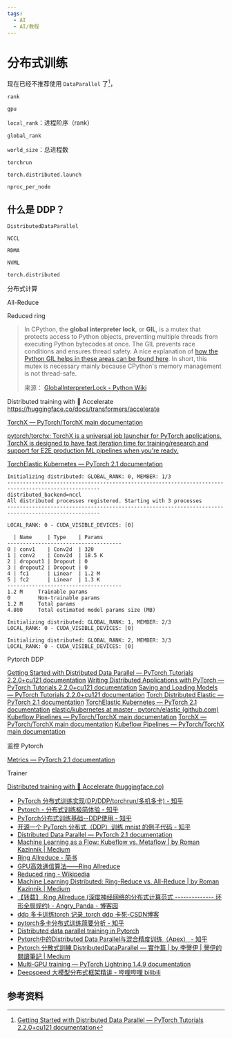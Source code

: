 ```yaml
---
tags:
  - AI
  - AI/教程
---
```


# 分布式训练

现在已经不推荐使用 `DataParallel` 了[^1]，

`rank`

`gpu`

`local_rank`：进程阶序（rank）

`global_rank`

`world_size`：总进程数

`torchrun`

`torch.distributed.launch`

`nproc_per_node`
## 什么是 DDP？

`DistributedDataParallel`

`NCCL`

`RDMA`

`NVML`

`torch.distributed`

分布式计算

All-Reduce

Reduced ring

> In CPython, the **global interpreter lock**, or **GIL**, is a mutex that protects access to Python objects, preventing multiple threads from executing Python bytecodes at once. The GIL prevents race conditions and ensures thread safety. A nice explanation of [how the Python GIL helps in these areas can be found here](https://python.land/python-concurrency/the-python-gil). In short, this mutex is necessary mainly because CPython's memory management is not thread-safe.
>
> 来源： [GlobalInterpreterLock - Python Wiki](https://wiki.python.org/moin/GlobalInterpreterLock)

Distributed training with 🤗 Accelerate
https://huggingface.co/docs/transformers/accelerate

[TorchX — PyTorch/TorchX main documentation](https://pytorch.org/torchx/latest/)

[pytorch/torchx: TorchX is a universal job launcher for PyTorch applications. TorchX is designed to have fast iteration time for training/research and support for E2E production ML pipelines when you're ready.](https://github.com/pytorch/torchx)

[TorchElastic Kubernetes — PyTorch 2.1 documentation](https://pytorch.org/docs/stable/elastic/kubernetes.html)

```shell
Initializing distributed: GLOBAL_RANK: 0, MEMBER: 1/3
----------------------------------------------------------------------------------------------------
distributed_backend=nccl
All distributed processes registered. Starting with 3 processes
----------------------------------------------------------------------------------------------------

LOCAL_RANK: 0 - CUDA_VISIBLE_DEVICES: [0]

  | Name     | Type    | Params
-------------------------------------
0 | conv1    | Conv2d  | 320
1 | conv2    | Conv2d  | 18.5 K
2 | dropout1 | Dropout | 0
3 | dropout2 | Dropout | 0
4 | fc1      | Linear  | 1.2 M
5 | fc2      | Linear  | 1.3 K
-------------------------------------
1.2 M     Trainable params
0         Non-trainable params
1.2 M     Total params
4.800     Total estimated model params size (MB)
```

```shell
Initializing distributed: GLOBAL_RANK: 1, MEMBER: 2/3
LOCAL_RANK: 0 - CUDA_VISIBLE_DEVICES: [0]
```

```shell
Initializing distributed: GLOBAL_RANK: 2, MEMBER: 3/3
LOCAL_RANK: 0 - CUDA_VISIBLE_DEVICES: [0]
```

Pytorch DDP

[Getting Started with Distributed Data Parallel — PyTorch Tutorials 2.2.0+cu121 documentation](https://pytorch.org/tutorials/intermediate/ddp_tutorial.html)
[Writing Distributed Applications with PyTorch — PyTorch Tutorials 2.2.0+cu121 documentation](https://pytorch.org/tutorials/intermediate/dist_tuto.html)
[Saving and Loading Models — PyTorch Tutorials 2.2.0+cu121 documentation](https://pytorch.org/tutorials/beginner/saving_loading_models.html)
[Torch Distributed Elastic — PyTorch 2.1 documentation](https://pytorch.org/docs/stable/distributed.elastic.html)
[TorchElastic Kubernetes — PyTorch 2.1 documentation](https://pytorch.org/docs/stable/elastic/kubernetes.html)
[elastic/kubernetes at master · pytorch/elastic (github.com)](https://github.com/pytorch/elastic/tree/master/kubernetes)
[Kubeflow Pipelines — PyTorch/TorchX main documentation](https://pytorch.org/torchx/latest/pipelines/kfp.html)
[TorchX — PyTorch/TorchX main documentation](https://pytorch.org/torchx/latest/)
[Kubeflow Pipelines — PyTorch/TorchX main documentation](https://pytorch.org/torchx/latest/pipelines/kfp.html)

监控 Pytorch

[Metrics — PyTorch 2.1 documentation](https://pytorch.org/docs/stable/elastic/metrics.html)

Trainer

[Distributed training with 🤗 Accelerate (huggingface.co)](https://huggingface.co/docs/transformers/accelerate)

- [PyTorch 分布式训练实现(DP/DDP/torchrun/多机多卡) - 知乎](https://zhuanlan.zhihu.com/p/489011749)
- [Pytorch - 分布式训练极简体验 - 知乎](https://zhuanlan.zhihu.com/p/477073906)
- [PyTorch分布式训练基础--DDP使用 - 知乎](https://zhuanlan.zhihu.com/p/358974461)
- [开源一个 PyTorch 分布式（DDP）训练 mnist 的例子代码 - 知乎](https://zhuanlan.zhihu.com/p/463842164)
- [Distributed Data Parallel — PyTorch 2.1 documentation](https://pytorch.org/docs/stable/notes/ddp.html)
- [Machine Learning as a Flow: Kubeflow vs. Metaflow | by Roman Kazinnik | Medium](https://roman-kazinnik.medium.com/machine-learning-as-a-flow-kubeflow-vs-metaflow-75f65bd251ec)
- [Ring Allreduce - 简书](https://www.jianshu.com/p/8c0e7edbefb9)
- [GPU高效通信算法——Ring Allreduce](https://picture.iczhiku.com/weixin/message1570798743118.html)
- [Reduced ring - Wikipedia](https://en.wikipedia.org/wiki/Reduced_ring)
- [Machine Learning Distributed: Ring-Reduce vs. All-Reduce | by Roman Kazinnik | Medium](https://roman-kazinnik.medium.com/machine-learning-distributed-ring-reduce-vs-all-reduce-cb8e97ade42e)
- [【转载】 Ring Allreduce (深度神经网络的分布式计算范式 -------------- 环形全局规约) - Angry_Panda - 博客园](https://www.cnblogs.com/devilmaycry812839668/p/12446933.html)
- [ddp 多卡训练torch 记录_torch ddp 卡死-CSDN博客](https://blog.csdn.net/weixin_43850253/article/details/131706419)
- [pytorch多卡分布式训练简要分析 - 知乎](https://zhuanlan.zhihu.com/p/159404316)
- [Distributed data parallel training in Pytorch](https://yangkky.github.io/2019/07/08/distributed-pytorch-tutorial.html)
- [Pytorch中的Distributed Data Parallel与混合精度训练（Apex） - 知乎](https://zhuanlan.zhihu.com/p/105755472)
- [Pytorch 分散式訓練 DistributedDataParallel — 實作篇 | by 李謦伊 | 謦伊的閱讀筆記 | Medium](https://medium.com/ching-i/pytorch-%E5%88%86%E6%95%A3%E5%BC%8F%E8%A8%93%E7%B7%B4-distributeddataparallel-%E5%AF%A6%E4%BD%9C%E7%AF%87-35c762cb7e08)
- [Multi-GPU training — PyTorch Lightning 1.4.9 documentation](https://pytorch-lightning.readthedocs.io/en/1.4.9/advanced/multi_gpu.html)
- [Deepspeed 大模型分布式框架精讲 - 哔哩哔哩 bilibili](https://www.bilibili.com/video/BV1mc411y7jW/?spm_id_from=333.1007.tianma.10-4-38.click&vd_source=f0545eb2f2f0269a5a9941436ba53b7d)

## 参考资料

[^1]: [Getting Started with Distributed Data Parallel — PyTorch Tutorials 2.2.0+cu121 documentation](https://pytorch.org/tutorials/intermediate/ddp_tutorial.html)
